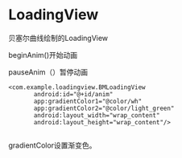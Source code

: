 # LoadingView
贝塞尔曲线绘制的LoadingView

beginAnim()开始动画

pauseAnim（）暂停动画

 ``` 
 <com.example.loadingview.BMLoadingView
        android:id="@+id/anim"
        app:gradientColor1="@color/wh"
        app:gradientColor2="@color/light_green"
        android:layout_width="wrap_content"
        android:layout_height="wrap_content"/>
       
```
       
gradientColor设置渐变色。

